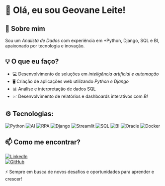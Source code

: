 # 👋 Olá, eu sou Geovane Leite!  

## 🚀 Sobre mim  
Sou um *Analista de Dados* com experiência em *Python, Django, SQL e BI, apaixonado por tecnologia e inovação.  

## 💡 O que eu faço?  
- 💻 Desenvolvimento de soluções em *inteligência artificial e automação*  
- 🖥 Criação de aplicações web utilizando *Python e Django*  
- 📊 Análise e interpretação de dados SQL  
- 📈 Desenvolvimento de relatórios e dashboards interativos com *BI*  

## ⚙️ Tecnologias:  
![Python](https://img.shields.io/badge/Python-3776AB?style=flat&logo=python&logoColor=white) ![AI](https://img.shields.io/badge/AI-FF6F00?style=flat&logo=tensorflow&logoColor=white)  ![RPA](https://img.shields.io/badge/RPA-0066FF?style=flat&logo=uipath&logoColor=white)  ![Django](https://img.shields.io/badge/Django-092E20?style=flat&logo=django&logoColor=white)  ![Streamlit](https://img.shields.io/badge/Streamlit-FF4B8B?style=flat&logo=streamlit&logoColor=white)  ![SQL](https://img.shields.io/badge/SQL-4479A1?style=flat&logo=sqlite&logoColor=white)  ![BI](https://img.shields.io/badge/BI-F8B800?style=flat&logo=powerbi&logoColor=white)  ![Oracle](https://img.shields.io/badge/Oracle-F80000?style=flat&logo=oracle&logoColor=white)  ![Docker](https://img.shields.io/badge/Docker-2496ED?style=flat&logo=docker&logoColor=white)

## 📫 Como me encontrar?  
[![LinkedIn](https://img.shields.io/badge/LinkedIn-geovane--leite-blue?style=flat&logo=linkedin)](https://www.linkedin.com/in/geovane-leite)  
[![GitHub](https://img.shields.io/badge/GitHub-geovane--leite-black?style=flat&logo=github)](https://github.com/geovane-leite)  

⚡ Sempre em busca de novos desafios e oportunidades para aprender e crescer!
